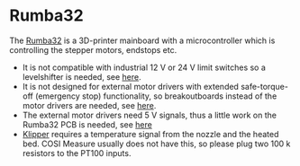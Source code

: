 # Rumba32

The [Rumba32](https://github.com/Aus3D/RUMBA32) is a 3D-printer mainboard with a microcontroller which is controlling the stepper motors, endstops etc.

- It is not compatible with industrial 12 V or 24 V limit switches so a levelshifter is needed, see [here](endstop_levelshifter_assembly.md).
- It is not designed for external motor drivers with extended safe-torque-off (emergency stop) functionality, so breakoutboards instead of the motor drivers are needed, see [here](driver_breakoutboard_assembly.md).
- The external motor drivers need 5 V signals, thus a little work on the Rumba32 PCB is needed, see [here](driver_breakoutboard_assembly.md#stepper_driver_logic-jumper)
- [Klipper](https://github.com/Klipper3d/klipper) requires a temperature signal from the nozzle and the heated bed. COSI Measure usually does not have this, so please plug two 100 k resistors to the PT100 inputs.
